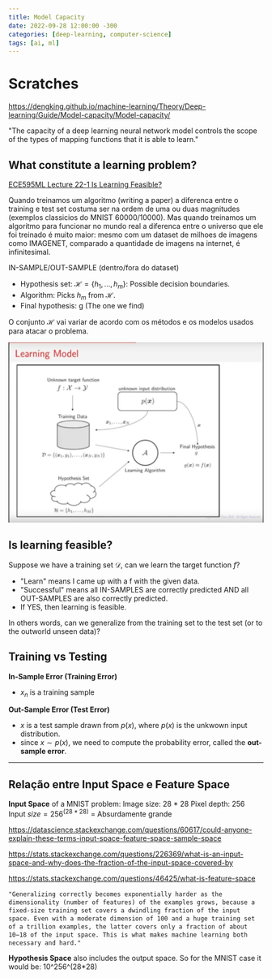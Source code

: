```yaml
---
title: Model Capacity
date: 2022-09-28 12:00:00 -300
categories: [deep-learning, computer-science]
tags: [ai, ml]
---
```


# Scratches

https://dengking.github.io/machine-learning/Theory/Deep-learning/Guide/Model-capacity/Model-capacity/

"The capacity of a deep learning neural network model controls the scope of the types of mapping functions that it is able to learn."


## What constitute a learning problem?
[ECE595ML Lecture 22-1 Is Learning Feasible?](https://www.youtube.com/watch?v=FZZGnPZT_ns&list=PL4FSfq6xtSvyqEsz3UUnAizemXJfQyDVD&index=49)

Quando treinamos um algoritmo (writing a paper) a diferenca entre o training e test set costuma ser na ordem de uma ou duas magnitudes (exemplos classicios do MNIST 60000/10000). Mas quando treinamos um algoritmo para funcionar no mundo real a diferenca entre o universo que ele foi treinado é muito maior: mesmo com um dataset de milhoes de imagens como IMAGENET, comparado a quantidade de imagens na internet, é infinitesimal.

IN-SAMPLE/OUT-SAMPLE (dentro/fora do dataset)

- Hypothesis set: $\mathcal{H} = \{ h_{1}, ..., h_{m} \}:$ Possible decision boundaries.
- Algorithm: Picks $h_{m}$ from $\mathcal{H}$.
- Final hypothesis: g (The one we find)

O conjunto $\mathcal{H}$ vai variar de acordo com os métodos e os modelos usados para atacar o problema.

![learning model](../assets/imgs/learning-model.png)

## Is learning feasible?
Suppose we have a training set $\mathcal{D}$, can we learn the target function $f$?
- "Learn" means I came up with a f with the given data.
- "Successful" means all IN-SAMPLES are correctly predicted AND all OUT-SAMPLES are also correctly predicted.
- If YES, then learning is feasible.

In others words, can we generalize from the training set to the test set (or to the outworld unseen data)?

## Training vs Testing 
**In-Sample Error (Training Error)**
- $x_{n}$ is a training sample



**Out-Sample Error (Test Error)**
- $x$ is a test sample drawn from $p(x)$, where $p(x)$ is the unkwown input distribution.
- since $x \sim p(x)$, we need to compute the probability error, called the **out-sample error**. 
---

## Relação entre Input Space e Feature Space

**Input Space** of a MNIST problem:
Image size: 28 * 28
Pixel depth: 256
Input $size = 256^(28*28)$ = Absurdamente grande

https://datascience.stackexchange.com/questions/60617/could-anyone-explain-these-terms-input-space-feature-space-sample-space

https://stats.stackexchange.com/questions/226369/what-is-an-input-space-and-why-does-the-fraction-of-the-input-space-covered-by

https://stats.stackexchange.com/questions/46425/what-is-feature-space

```
"Generalizing correctly becomes exponentially harder as the dimensionality (number of features) of the examples grows, because a fixed-size training set covers a dwindling fraction of the input space. Even with a moderate dimension of 100 and a huge training set of a trillion examples, the latter covers only a fraction of about 10−18 of the input space. This is what makes machine learning both necessary and hard."
```

**Hypothesis Space** also includes the output space. So for the MNIST case it would be:
10^256^(28*28)